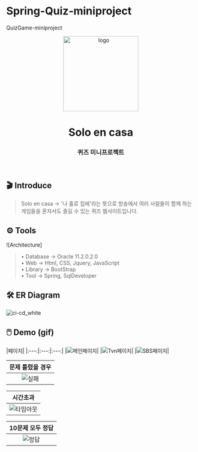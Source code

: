 # Spring-Quiz-miniproject
QuizGame-miniproject

<p align="middle" >
    <img width="200px" src="https://github.com/lshyunee/Spring-Quiz-miniproject/assets/147044110/78805789-accb-4b41-add2-128e51043e78" border='0' alt="logo"/>
</p>
<h1 align="middle">Solo en casa</h1>
<h3 align="middle">퀴즈 미니프로젝트</h3>
<br />

## 🎬 Introduce
> Solo en casa -> '나 홀로 집에'라는 뜻으로 방송에서 여러 사람들이 함께 하는 게임들을 혼자서도 즐길 수 있는 퀴즈 웹사이트입니다. <br>


## ⚙️ Tools
![Architecture]
> • Database → Oracle 11.2.0.2.0 <br>
> • Web → Html, CSS, Jquery, JavaScript <br>
> • Library → BootStrap <br>
> • Tool → Spring, SqlDeveloper


## 🛠 ER Diagram
![ci-cd_white](https://github.com/lshyunee/Spring-Quiz-miniproject/assets/147044110/b8e751a1-cf69-483c-817f-5095e1454dd2)

## 🖱️ Demo (gif)
|페이지|
|:---:|:---:|:---:|
|![메인페이지](https://github.com/lshyunee/Spring-Quiz-miniproject/assets/147044110/dc20a634-ed66-4c5f-be3e-77a0ec85dd63)|
|![Tvn페이지](https://github.com/lshyunee/Spring-Quiz-miniproject/assets/147044110/1c83c245-f6ef-4e84-ab46-6e5b2b7a76a0)|
|![SBS페이지](https://github.com/lshyunee/Spring-Quiz-miniproject/assets/147044110/751894f9-5614-44fb-9652-667b6e228da9)|

|문제 틀렸을 경우|
|:---:|
|![실패](https://github.com/lshyunee/Spring-Quiz-miniproject/assets/147044110/5078569f-811f-40b8-b7f5-c425d1ed70b7)|

|시간초과|
|:---:|
|![타임아웃](https://github.com/lshyunee/Spring-Quiz-miniproject/assets/147044110/5868129e-afec-42f0-a292-2e92a4dd4fec)|

|10문제 모두 정답|
|:---:|
|![정답](https://github.com/lshyunee/Spring-Quiz-miniproject/assets/147044110/a112ca3a-abb9-4388-989a-5a286e49afae)|
